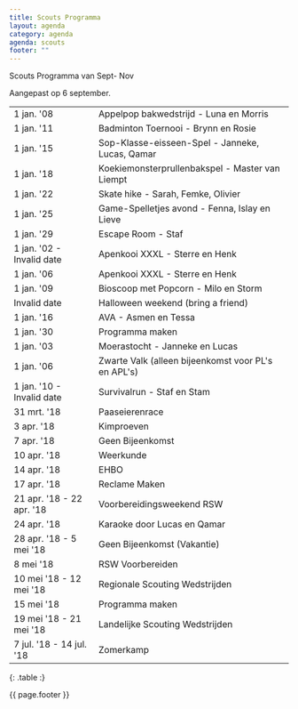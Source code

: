 ```yaml
---
title: Scouts Programma
layout: agenda
category: agenda
agenda: scouts
footer: ""
---
```


Scouts Programma van Sept- Nov

Aangepast op 6 september.

| | |
|---|---|
| 1 jan. '08 | Appelpop bakwedstrijd - Luna en Morris |
| 1 jan. '11 | Badminton Toernooi - Brynn en Rosie |
| 1 jan. '15 | Sop-Klasse-eisseen-Spel - Janneke, Lucas, Qamar |
| 1 jan. '18 | Koekiemonsterprullenbakspel - Master van Liempt |
| 1 jan. '22 | Skate hike - Sarah, Femke, Olivier |
| 1 jan. '25 | Game-Spelletjes avond - Fenna, Islay en Lieve |
| 1 jan. '29 | Escape Room - Staf |
| 1 jan. '02 - Invalid date | Apenkooi XXXL - Sterre en Henk |
| 1 jan. '06 | Apenkooi XXXL - Sterre en Henk |
| 1 jan. '09 | Bioscoop met Popcorn - Milo en Storm |
| Invalid date | Halloween weekend (bring a friend)  |
| 1 jan. '16 | AVA - Asmen en Tessa |
| 1 jan. '30 | Programma maken |
| 1 jan. '03 | Moerastocht - Janneke en Lucas |
| 1 jan. '06 | Zwarte Valk (alleen bijeenkomst voor PL's en APL's) |
| 1 jan. '10 - Invalid date | Survivalrun - Staf en Stam |
| 31 mrt. '18 | Paaseierenrace |
| 3 apr. '18 | Kimproeven |
| 7 apr. '18 | Geen Bijeenkomst |
| 10 apr. '18 | Weerkunde |
| 14 apr. '18 | EHBO |
| 17 apr. '18 | Reclame Maken |
| 21 apr. '18 - 22 apr. '18 | Voorbereidingsweekend RSW |
| 24 apr. '18 | Karaoke door Lucas en Qamar |
| 28 apr. '18 - 5 mei '18 | Geen Bijeenkomst (Vakantie) |
| 8 mei '18 | RSW Voorbereiden |
| 10 mei '18 - 12 mei '18 | Regionale Scouting Wedstrijden |
| 15 mei '18 | Programma maken |
| 19 mei '18 - 21 mei '18 | Landelijke Scouting Wedstrijden |
| 7 jul. '18 - 14 jul. '18 | Zomerkamp |
{: .table :}

{{ page.footer }}
